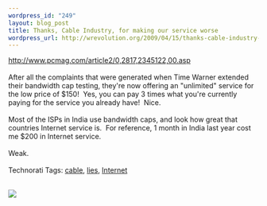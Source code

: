 ```yaml
--- 
wordpress_id: "249"
layout: blog_post
title: Thanks, Cable Industry, for making our service worse
wordpress_url: http://wrevolution.org/2009/04/15/thanks-cable-industry-for-making-our-service-worse/
---
```

http://www.pcmag.com/article2/0,2817,2345122,00.asp<br /><br />After all the complaints that were generated when Time Warner extended their bandwidth cap testing, they're now offering an "unlimited" service for the low price of $150!&nbsp; Yes, you can pay 3 times what you're currently paying for the service you already have!&nbsp; Nice.<br /><br />Most of the ISPs in India use bandwidth caps, and look how great that countries Internet service is.&nbsp; For reference, 1 month in India last year cost me $200 in Internet service.<br /><br />Weak. <br /><br />Technorati Tags: <a class="performancingtags" href="http://technorati.com/tag/cable" rel="tag">cable</a>, <a class="performancingtags" href="http://technorati.com/tag/lies" rel="tag">lies</a>, <a class="performancingtags" href="http://technorati.com/tag/Internet" rel="tag">Internet</a><br /><br /><div class="zemanta-pixie"><img class="zemanta-pixie-img" src="http://img.zemanta.com/pixy.gif?x-id=f9bdad82-331d-83c4-b3f3-6530c8c758aa" /></div>
